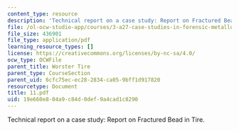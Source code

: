 ```yaml
---
content_type: resource
description: 'Technical report on a case study: Report on Fractured Bead in Tire.'
file: /ol-ocw-studio-app/courses/3-a27-case-studies-in-forensic-metallurgy-fall-2007/19e660e804a9c84d0def9a4cad1c8290_11.pdf
file_size: 436901
file_type: application/pdf
learning_resource_types: []
license: https://creativecommons.org/licenses/by-nc-sa/4.0/
ocw_type: OCWFile
parent_title: Worster Tire
parent_type: CourseSection
parent_uid: 6cfc75ec-ec28-2834-ca05-9bff1d917820
resourcetype: Document
title: 11.pdf
uid: 19e660e8-04a9-c84d-0def-9a4cad1c8290
---
```

Technical report on a case study: Report on Fractured Bead in Tire.